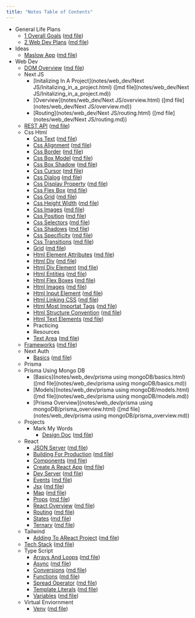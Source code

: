 ```yaml
---
title: "Notes Table of Contents"
---
```

- General Life Plans
    - [1 Overall Goals](notes/general_life_plans/1_overallGoals.html) ([md file](notes/general_life_plans/1_overallGoals.md))
    - [2 Web Dev Plans](notes/general_life_plans/2_webDevPlans.html) ([md file](notes/general_life_plans/2_webDevPlans.md))
- Ideas
    - [Maslow App](notes/ideas/maslowApp.html) ([md file](notes/ideas/maslowApp.md))
- Web Dev
    - [DOM Overview](notes/web_dev/DOM_overview.html) ([md file](notes/web_dev/DOM_overview.md))
    - Next JS
        - [Initalizing In A Project](notes/web_dev/Next JS/Initalizing_in_a_project.html) ([md file](notes/web_dev/Next JS/Initalizing_in_a_project.md))
        - [Overview](notes/web_dev/Next JS/overview.html) ([md file](notes/web_dev/Next JS/overview.md))
        - [Routing](notes/web_dev/Next JS/routing.html) ([md file](notes/web_dev/Next JS/routing.md))
    - [REST API](notes/web_dev/REST_API.html) ([md file](notes/web_dev/REST_API.md))
    - Css Html
        - [Css Text](notes/web_dev/css_html/css_Text.html) ([md file](notes/web_dev/css_html/css_Text.md))
        - [Css Alignment](notes/web_dev/css_html/css_alignment.html) ([md file](notes/web_dev/css_html/css_alignment.md))
        - [Css Border](notes/web_dev/css_html/css_border.html) ([md file](notes/web_dev/css_html/css_border.md))
        - [Css Box Model](notes/web_dev/css_html/css_boxModel.html) ([md file](notes/web_dev/css_html/css_boxModel.md))
        - [Css Box Shadow](notes/web_dev/css_html/css_box_shadow.html) ([md file](notes/web_dev/css_html/css_box_shadow.md))
        - [Css Cursor](notes/web_dev/css_html/css_cursor.html) ([md file](notes/web_dev/css_html/css_cursor.md))
        - [Css Dialog](notes/web_dev/css_html/css_dialog.html) ([md file](notes/web_dev/css_html/css_dialog.md))
        - [Css Display Property](notes/web_dev/css_html/css_displayProperty.html) ([md file](notes/web_dev/css_html/css_displayProperty.md))
        - [Css Flex Box](notes/web_dev/css_html/css_flexBox.html) ([md file](notes/web_dev/css_html/css_flexBox.md))
        - [Css Grid](notes/web_dev/css_html/css_grid.html) ([md file](notes/web_dev/css_html/css_grid.md))
        - [Css Height Width](notes/web_dev/css_html/css_height_width.html) ([md file](notes/web_dev/css_html/css_height_width.md))
        - [Css Images](notes/web_dev/css_html/css_images.html) ([md file](notes/web_dev/css_html/css_images.md))
        - [Css Position](notes/web_dev/css_html/css_position.html) ([md file](notes/web_dev/css_html/css_position.md))
        - [Css Selectors](notes/web_dev/css_html/css_selectors.html) ([md file](notes/web_dev/css_html/css_selectors.md))
        - [Css Shadows](notes/web_dev/css_html/css_shadows.html) ([md file](notes/web_dev/css_html/css_shadows.md))
        - [Css Specificity](notes/web_dev/css_html/css_specificity.html) ([md file](notes/web_dev/css_html/css_specificity.md))
        - [Css Transitions](notes/web_dev/css_html/css_transitions.html) ([md file](notes/web_dev/css_html/css_transitions.md))
        - [Grid](notes/web_dev/css_html/grid.html) ([md file](notes/web_dev/css_html/grid.md))
        - [Html Element Attributes](notes/web_dev/css_html/html_ElementAttributes.html) ([md file](notes/web_dev/css_html/html_ElementAttributes.md))
        - [Html Div](notes/web_dev/css_html/html_div.html) ([md file](notes/web_dev/css_html/html_div.md))
        - [Html Div Element](notes/web_dev/css_html/html_divElement.html) ([md file](notes/web_dev/css_html/html_divElement.md))
        - [Html Entities](notes/web_dev/css_html/html_entities.html) ([md file](notes/web_dev/css_html/html_entities.md))
        - [Html Flex Boxes](notes/web_dev/css_html/html_flexBoxes.html) ([md file](notes/web_dev/css_html/html_flexBoxes.md))
        - [Html Images](notes/web_dev/css_html/html_images.html) ([md file](notes/web_dev/css_html/html_images.md))
        - [Html Input Element](notes/web_dev/css_html/html_inputElement.html) ([md file](notes/web_dev/css_html/html_inputElement.md))
        - [Html Linking CSS](notes/web_dev/css_html/html_linkingCSS.html) ([md file](notes/web_dev/css_html/html_linkingCSS.md))
        - [Html Most Importat Tags](notes/web_dev/css_html/html_mostImportatTags.html) ([md file](notes/web_dev/css_html/html_mostImportatTags.md))
        - [Html Structure Convention](notes/web_dev/css_html/html_structureConvention.html) ([md file](notes/web_dev/css_html/html_structureConvention.md))
        - [Html Text Elements](notes/web_dev/css_html/html_textElements.html) ([md file](notes/web_dev/css_html/html_textElements.md))
        - Practicing
        - Resources
        - [Text Area](notes/web_dev/css_html/textArea.html) ([md file](notes/web_dev/css_html/textArea.md))
    - [Frameworks](notes/web_dev/frameworks.html) ([md file](notes/web_dev/frameworks.md))
    - Next Auth
        - [Basics](notes/web_dev/nextAuth/basics.html) ([md file](notes/web_dev/nextAuth/basics.md))
    - Prisma
    - Prisma Using Mongo DB
        - [Basics](notes/web_dev/prisma using mongoDB/basics.html) ([md file](notes/web_dev/prisma using mongoDB/basics.md))
        - [Models](notes/web_dev/prisma using mongoDB/models.html) ([md file](notes/web_dev/prisma using mongoDB/models.md))
        - [Prisma Overview](notes/web_dev/prisma using mongoDB/prisma_overview.html) ([md file](notes/web_dev/prisma using mongoDB/prisma_overview.md))
    - Projects
        - Mark My Words
            - [Design Doc](notes/web_dev/projects/markMyWords/designDoc.html) ([md file](notes/web_dev/projects/markMyWords/designDoc.md))
    - React
        - [JSON Server](notes/web_dev/react/JSON_server.html) ([md file](notes/web_dev/react/JSON_server.md))
        - [Building For Production](notes/web_dev/react/building_for_production.html) ([md file](notes/web_dev/react/building_for_production.md))
        - [Components](notes/web_dev/react/components.html) ([md file](notes/web_dev/react/components.md))
        - [Create A React App](notes/web_dev/react/create_a_react_app.html) ([md file](notes/web_dev/react/create_a_react_app.md))
        - [Dev Server](notes/web_dev/react/dev_server.html) ([md file](notes/web_dev/react/dev_server.md))
        - [Events](notes/web_dev/react/events.html) ([md file](notes/web_dev/react/events.md))
        - [Jsx](notes/web_dev/react/jsx.html) ([md file](notes/web_dev/react/jsx.md))
        - [Map](notes/web_dev/react/map.html) ([md file](notes/web_dev/react/map.md))
        - [Props](notes/web_dev/react/props.html) ([md file](notes/web_dev/react/props.md))
        - [React Overview](notes/web_dev/react/react_overview.html) ([md file](notes/web_dev/react/react_overview.md))
        - [Routing](notes/web_dev/react/routing.html) ([md file](notes/web_dev/react/routing.md))
        - [States](notes/web_dev/react/states.html) ([md file](notes/web_dev/react/states.md))
        - [Ternary](notes/web_dev/react/ternary.html) ([md file](notes/web_dev/react/ternary.md))
    - Tailwind
        - [Adding To AReact Project](notes/web_dev/tailwind/addingToAReactProject.html) ([md file](notes/web_dev/tailwind/addingToAReactProject.md))
    - [Tech Stack](notes/web_dev/techStack.html) ([md file](notes/web_dev/techStack.md))
    - Type Script
        - [Arrays And Loops](notes/web_dev/typeScript/arraysAndLoops.html) ([md file](notes/web_dev/typeScript/arraysAndLoops.md))
        - [Async](notes/web_dev/typeScript/async.html) ([md file](notes/web_dev/typeScript/async.md))
        - [Conversions](notes/web_dev/typeScript/conversions.html) ([md file](notes/web_dev/typeScript/conversions.md))
        - [Functions](notes/web_dev/typeScript/functions.html) ([md file](notes/web_dev/typeScript/functions.md))
        - [Spread Operator](notes/web_dev/typeScript/spreadOperator.html) ([md file](notes/web_dev/typeScript/spreadOperator.md))
        - [Template Literals](notes/web_dev/typeScript/template_literals.html) ([md file](notes/web_dev/typeScript/template_literals.md))
        - [Variables](notes/web_dev/typeScript/variables.html) ([md file](notes/web_dev/typeScript/variables.md))
    - Virtual Enviornment
        - [Venv](notes/web_dev/virtual_enviornment/venv.html) ([md file](notes/web_dev/virtual_enviornment/venv.md))
